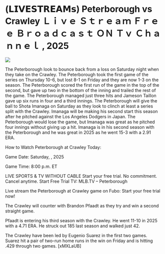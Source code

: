 # (𝗟𝗜𝗩𝗘𝗦𝗧𝗥𝗘𝗔𝗠𝘀) Peterborough vs Crawley Ｌｉｖｅ Ｓｔｒｅａｍ Ｆｒｅｅ Ｂｒｏａｄｃａｓｔ ＯＮ Ｔｖ Ｃｈａｎｎｅｌ , 2025  
  
  
[![](https://i.imgur.com/qSNzIqt.png)](https://movie.rssnews.media/lOTCqtwt.php)  
  
The Peterborough look to bounce back from a loss on Saturday night when they take on the Crawley. The Peterborough took the first game of the series on Thursday 10-6, but lost 8-1 on Friday and they are now 1-3 on the season. The Peterborough scored the first run of the game in the top of the second, but gave up two in the bottom of the inning and trailed the rest of the game. The Peterborough managed just three hits and Jameson Taillon gave up six runs in four and a third innings. The Peterborough will give the ball to Shota Imanaga on Saturday as they look to clinch at least a series split with the Crawley. Imanaga will be making his second start this season after he pitched against the Los Angeles Dodgers in Japan. The Peterborough would lose the game, but Imanaga was great as he pitched four innings without giving up a hit. Imanaga is in his second season with the Peterborough and he was great in 2025 as he went 15-3 with a 2.91 ERA.

How to Watch Peterborough at Crawley Today:

Game Date: Saturday, , 2025

Game Time: 8:00 p.m. ET

LIVE SPORTS & TV WITHOUT CABLE
Start your free trial. No commitment. Cancel anytime.
Start Free Trial
TV: MLB.TV – Peterborough

Live stream the Peterborough at Crawley game on Fubo: Start your free trial now!

The Crawley will counter with Brandon Pfaadt as they try and win a second straight game.

Pfaadt is entering his third season with the Crawley. He went 11-10 in 2025 with a 4.71 ERA. He struck out 185 last season and walked just 42.

The Crawley have been led by Eugenio Suarez in the first two games. Suarez hit a pair of two-run home runs in the win on Friday and is hitting .429 through two games. [xMXLaUB]